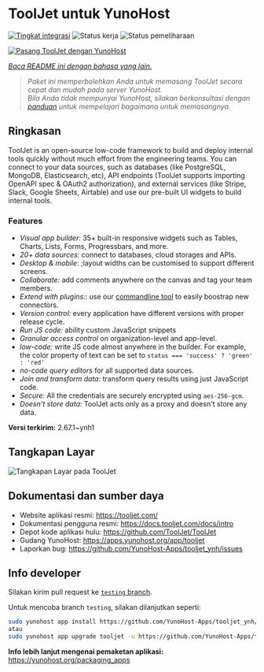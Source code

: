 <!--
N.B.: README ini dibuat secara otomatis oleh <https://github.com/YunoHost/apps/tree/master/tools/readme_generator>
Ini TIDAK boleh diedit dengan tangan.
-->

# ToolJet untuk YunoHost

[![Tingkat integrasi](https://apps.yunohost.org/badge/integration/tooljet)](https://ci-apps.yunohost.org/ci/apps/tooljet/)
![Status kerja](https://apps.yunohost.org/badge/state/tooljet)
![Status pemeliharaan](https://apps.yunohost.org/badge/maintained/tooljet)

[![Pasang ToolJet dengan YunoHost](https://install-app.yunohost.org/install-with-yunohost.svg)](https://install-app.yunohost.org/?app=tooljet)

*[Baca README ini dengan bahasa yang lain.](./ALL_README.md)*

> *Paket ini memperbolehkan Anda untuk memasang ToolJet secara cepat dan mudah pada server YunoHost.*  
> *Bila Anda tidak mempunyai YunoHost, silakan berkonsultasi dengan [panduan](https://yunohost.org/install) untuk mempelajari bagaimana untuk memasangnya.*

## Ringkasan

ToolJet is an open-source low-code framework to build and deploy internal tools quickly without much effort from the engineering teams. You can connect to your data sources, such as databases (like PostgreSQL, MongoDB, Elasticsearch, etc), API endpoints (ToolJet supports importing OpenAPI spec & OAuth2 authorization), and external services (like Stripe, Slack, Google Sheets, Airtable) and use our pre-built UI widgets to build internal tools.

### Features

- *Visual app builder:* 35+ built-in responsive widgets such as Tables, Charts, Lists, Forms, Progressbars, and more.
- *20+ data sources:* connect to databases, cloud storages and APIs.
- *Desktop & mobile*: ;layout widths can be customised to support different screens. 
- *Collaborate:* add comments anywhere on the canvas and tag your team members.
- *Extend with plugins:*: use our [commandline tool](https://www.npmjs.com/package/tooljet) to easily boostrap new connectors.
- *Version control:* every application have different versions with proper release cycle.
- *Run JS code:* ability custom JavaScript snippets
- *Granular access control* on organization-level and app-level.
- *low-code:* write JS code almost anywhere in the builder. For example, the color property of text can be set to `status === 'success' ? 'green' : 'red'`
- *no-code query editors* for all supported data sources.
- *Join and transform data:* transform query results using just JavaScript code. 
- *Secure:* All the credentials are securely encrypted using `aes-256-gcm`.
- *Doesn't store data:* ToolJet acts only as a proxy and doesn't store any data.


**Versi terkirim:** 2.67.1~ynh1

## Tangkapan Layar

![Tangkapan Layar pada ToolJet](./doc/screenshots/example.png)

## Dokumentasi dan sumber daya

- Website aplikasi resmi: <https://tooljet.com/>
- Dokumentasi pengguna resmi: <https://docs.tooljet.com/docs/intro>
- Depot kode aplikasi hulu: <https://github.com/ToolJet/ToolJet>
- Gudang YunoHost: <https://apps.yunohost.org/app/tooljet>
- Laporkan bug: <https://github.com/YunoHost-Apps/tooljet_ynh/issues>

## Info developer

Silakan kirim pull request ke [`testing` branch](https://github.com/YunoHost-Apps/tooljet_ynh/tree/testing).

Untuk mencoba branch `testing`, silakan dilanjutkan seperti:

```bash
sudo yunohost app install https://github.com/YunoHost-Apps/tooljet_ynh/tree/testing --debug
atau
sudo yunohost app upgrade tooljet -u https://github.com/YunoHost-Apps/tooljet_ynh/tree/testing --debug
```

**Info lebih lanjut mengenai pemaketan aplikasi:** <https://yunohost.org/packaging_apps>
